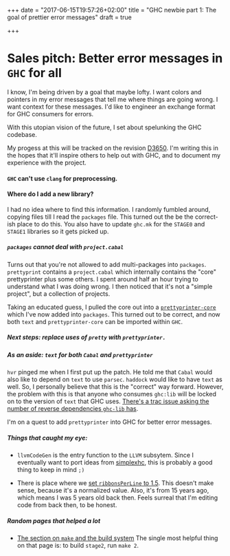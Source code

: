 +++
date = "2017-06-15T19:57:26+02:00"
title = "GHC newbie part 1: The goal of prettier error messages"
draft = true

+++

# Sales pitch: Better error messages in `GHC` for all

I know, I'm being driven by a goal that maybe lofty. I want colors and pointers in my error messages that tell me where things are going wrong. I want context for these messages. I'd like to engineer an exchange format for GHC consumers for errors. 

With this utopian vision of the future, I set about spelunking the GHC codebase.

My progess at this will be tracked on the revision [D3650](https://phabricator.haskell.org/D3650). I'm writing this in the hopes that it'll inspire others to help out with GHC, and to document my experience with the project.

#### `GHC` can't use `clang` for preprocessing.

#### Where do I add a new library?

I had no idea where to find this information. I randomly fumbled around, copying
files till I read the `packages` file. This turned out the be the correct-ish place to
do this. You also have to update `ghc.mk` for the `STAGE0` and `STAGE1` libraries
so it gets picked up.

##### `packages` cannot deal with `project.cabal`

Turns out that you're not allowed to add multi-packages into `packages`. `prettyprint` contains a `project.cabal` which internally contains the "core" prettyprinter plus some others. 
I spent around half an hour trying to understand what I was doing wrong. I then noticed that it's not a "simple project", but a collection of projects.

Taking an educated guess, I pulled the core out into a [`prettyprinter-core`](https://github.com/bollu/prettyprinter-core) which I've now added into `packages`.
This turned out to be correct, and now both `text` and `prettyprinter-core` can be imported within `GHC`.

##### Next steps: replace uses of `pretty` with `prettyprinter.`


##### As an aside: `text` for both `Cabal` and `prettyprinter`

`hvr` pinged me when I first put up the patch. He told me that `Cabal` would also like to depend on `text` to use
`parsec`. `haddock` would like to have `text` as well. So, I personally believe that this is the "correct" way forward. However, the problem with this is that anyone who
consumes `ghc:lib` will be locked on to the version of `text` that GHC uses. [There's a trac issue asking the number of reverse dependencies `ghc-lib` has](https://ghc.haskell.org/trac/ghc/ticket/13009#comment:5).

I'm on a quest to add `prettyprinter` into GHC for better error messages.

##### Things that caught my eye:

- `llvmCodeGen` is the entry function to the `LLVM` subsytem. Since I eventually want to port ideas from [simplexhc](http://github.com/bollu/simplexhc),
this is probably a good thing to keep in mind `;)`

- There is place where we [set `ribbonsPerLine` to 1.5](https://github.com/ghc/ghc/blame/master/compiler/utils/Pretty.hs#L990). This doesn't make sense,
because it's a normalized value. Also, it's from 15 years ago, which means I was 5 years old back then. Feels surreal that I'm editing code
from back then, to be honest.


##### Random pages that helped a lot
- [The section on `make` and the build system](https://ghc.haskell.org/trac/ghc/wiki/Building/Using)
  The single most helpful thing on that page is: to build `stage2`, run `make 2`.


